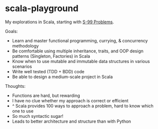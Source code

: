 # scala-playground

My explorations in Scala, starting with [S-99 Problems](http://aperiodic.net/phil/scala/s-99/).

Goals:
- Learn and master functional programming, currying, & concurrency methodology
- Be comfortable using multiple inheritance, traits, and OOP design patterns (Singleton, Factories) in Scala
- Know when to use mutable and immutable data structures in various scenarios
- Write well tested (TDD + BDD) code
- Be able to design a medium-scale project in Scala

Thoughts:
- Functions are hard, but rewarding
- I have no clue whether my approach is correct or efficient
- ^ Scala provides 100 ways to approach a problem, hard to know which one to use
- So much syntactic sugar!
- Leads to better architecture and structure than with Python
